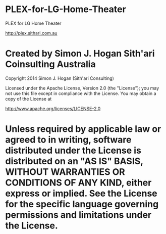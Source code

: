 PLEX-for-LG-Home-Theater
==================================================================
PLEX for LG Home Theater

http://plex.sithari.com.au

Created by Simon J. Hogan
Sith'ari Coinsulting Australia
==================================================================
Copyright 2014 Simon J. Hogan (Sith'ari Consulting)

Licensed under the Apache License, Version 2.0 (the "License"); you may not use this file except in compliance with the License. You may obtain a copy of the License at

http://www.apache.org/licenses/LICENSE-2.0

Unless required by applicable law or agreed to in writing, software distributed under the License is distributed on an "AS IS" BASIS, WITHOUT WARRANTIES OR CONDITIONS OF ANY KIND, either express or implied. See the License for the specific language governing permissions and limitations under the License.
==================================================================

